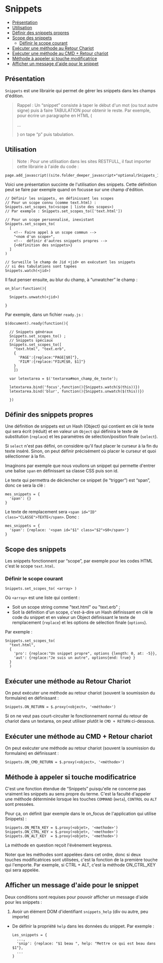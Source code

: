 # Snippets

* [Présentation](#presentation_de_snippets)
* [Utilisation](#utilisation_des_snippets)
* [Définir des snippets propres](#definir_des_snippets_propres)
* [Scope des snippets](#fonction_par_scope)
  * [Définir le scope courant](#definir_le_scope_courant)
* [Exécuter une méthode au Retour Chariot](#executer_une_methode_au_return_seul)
* [Exécuter une méthode au CMD + Retour chariot](#executer_une_methode_on_return)
* [Méthode à appeler si touche modificatrice](#methode_a_appeler_quand_modifier)
* [Afficher un message d'aide pour le snippet](#afficher_message_help)

<a name='presentation_de_snippets'></a>

## Présentation

`Snippets` est une librairie qui permet de gérer les snippets dans les champs d'édition.

> Rappel : Un “snippet” consiste à taper le début d'un mot (ou tout autre signe) puis à faire TABULATION pour obtenir le reste. Par exemple, pour écrire un paragraphe en HTML (<p>...</p>) on tape “p” puis tabulation.


<a name='utilisation_des_snippets'></a>

## Utilisation

> Note : Pour une utilisation dans les sites RESTFULL, il faut importer cette librairie à l'aide du code :

    page.add_javascript((site.folder_deeper_javascript+"optional/Snippets_1.1.js").to_s)

Voici une présentation succinte de l'utilisation des snippets. Cette définition peut se faire par exemple quand on focusse sur une champ d'édition.

    // Définir les snippets, en définissant les scopes
    // Pour un scope connu (comme text.html) :
    Snippets.set_scopes_to(<scope | liste des scopes>)
    // Par exemple : Snippets.set_scopes_to(['text.html'])

    // Pour un scope personnalisé, inexistant
    Snippets.set_scopes_to(
      [
        <!-- Faire appel à un scope commun -->
        "<nom d'un scope>",
        <!--  définir d'autres snippets propres -->
        {<définition des snippets>}
      ]
    )

    // Surveille le champ de Jid +jid+ en exécutant les snippets
    // si des tabulations sont tapées
    Snippets.watch(<jid>)

Il faut penser ensuite, au blur du champ, à “unwatcher” le champ :

    on_blur:function(){

      Snippets.unwatch(<jid>)

    }

Par exemple, dans un fichier `ready.js` :

    $(document).ready(function(){

      // Snippets généraux
      Snippets.set_scopes_to() ;
      // Snippets spéciaux
      Snippets.set_scopes_to([
        "text.html", "text.erb",
        {
          'PAGE':{replace:"PAGE[$0]"},
          'FILM':{replace:"FILM[$0, $1]"}
        }
        ])

      var letextarea = $('textarea#mon_champ_de_texte');

      letextarea.bind('focus',function(){Snippets.watch($(this))})
      letextarea.bind('blur', function(){Snippets.unwatch($(this))})

      })

<a name='definir_des_snippets_propres'></a>

## Définir des snippets propres

Une définition de snippets est un Hash (Object) qui contient en clé le texte qui sera écrit (réduit) et en valeur un `Object` qui définira le texte de substitution (`replace`) et les paramètres de sélection/position finale (`select`).

Si `select` n'est pas défini, on considère qu'il faut placer le curseur à la fin du texte inséré. Sinon, on peut définir précisément où placer le curseur et quoi sélectionner à la fin.

Imaginons par exemple que nous voulions un snippet qui permette d'entrer une balise `span` en définissant sa classe CSS puis son id.

Le texte qui permettra de déclencher ce snippet (le “trigger”) est “span”, donc ce sera la clé :

    mes_snippets = {
      'span': {}
    }

Le texte de remplacement sera `<span id="ID" class="CLASSE">TEXTE</span>`. Donc :

    mes_snippets = {
      'span': {replace: '<span id="$1" class="$2">$0</span>'}
    }

<a name='fonction_par_scope'></a>

## Scope des snippets

Les snippets fonctionnent par “scope”, par exemple pour les codes HTML c'est le scope `text.html`.

<a name='definir_le_scope_courant'></a>

### Définir le scope courant

    Snippets.set_scopes_to( <array> )

Où `<array>` est une liste qui contient :

* Soit un scope string comme "text.html" ou "text.erb" ;
* Soit la définition d'un scope, c'est-à-dire un Hash définissant en clé le code du snippet et en valeur un Object définissant le texte de remplacement (`replace`) et les options de sélection finale (`options`).

Par exemple :

    Snippets.set_scopes_to(
      "text.html",
      {
        'pro': {replace:"Un snippet propre", options {length: 0, at: -5}},
        'aut': {replace:"Je suis un autre", options{end: true} }
      }
      )


<a name='executer_une_methode_au_return_seul'></a>

## Exécuter une méthode au Retour Chariot

On peut exécuter une méthode au retour chariot (souvent la soumission du formulaire) en définissant :

    Snippets.ON_RETURN = $.proxy(<object>, '<méthode>')

Si on ne veut pas court-circuiter le fonctionnement normal du retour de chariot dans un textarea, on peut utiliser plutôt le `CMD + RETURN` ci-dessous.

<a name='executer_une_methode_on_return'></a>

## Exécuter une méthode au CMD + Retour chariot

On peut exécuter une méthode au retour chariot (souvent la soumission du formulaire) en définissant :

    Snippets.ON_CMD_RETURN = $.proxy(<object>, '<méthode>')


<a name='methode_a_appeler_quand_modifier'></a>

## Méthode à appeler si touche modificatrice

C'est une fonction étendue de “Snippets” puisqu'elle ne concerne pas vraiment les snippets au sens propre du terme. C'est la faculté d'appeler une méthode déterminée lorsque les touches `COMMAND` (`meta`), `CONTROL` ou `ALT` sont pressées.

Pour ça, on définit (par exemple dans le on_focus de l'application qui utilise Snippets) :

    Snippets.ON_META_KEY = $.proxy(<objet>, '<methode>')
    Snippets.ON_CTRL_KEY = $.proxy(<objet>, '<methode>')
    Snippets.ON_ALT_KEY  = $.proxy(<objet>, '<methode>')

La méthode en question reçoit l'évènement keypress.

Noter que les méthodes sont appelées dans cet ordre, donc si deux touches modificatrices sont utilisées, c'est la fonction de la première touche qui l'emporte. Par exemple, si CTRL + ALT, c'est la méthode ON_CTRL_KEY qui sera appelée.

<a name='afficher_message_help'></a>

## Afficher un message d'aide pour le snippet

Deux conditions sont requises pour pouvoir afficher un message d'aide pour les snippets&nbsp;:

1. Avoir un élément DOM d'identifiant `snippets_help` (div ou autre, peu importe)
* De définir la propriété `help` dans les données du snippet. Par exemple&nbsp;:

      Les_snippets = {
        ...,
        'snip': {replace: "$1 beau ", help: "Mettre ce qui est beau dans $1"},
        ...
      }
